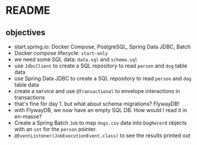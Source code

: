# README 

## objectives
* start.spring.io: Docker Compose, PostgreSQL, Spring Data JDBC, Batch
* Docker compose lifecycle: `start-only`
* we need some SQL data: `data.sql` and `schema.sql` 
* use `JdbcClient` to create a SQL repository to read  `person` and `dog` table data
* use Spring Data JDBC to create a SQL repository to read  `person` and `dog` table data
* create a service and use `@Transactional` to envelope interactions in transactions
* that's fine for day 1. but what about schema migrations? FlywayDB!
* with FlywayDB, we now have an empty SQL DB. How would I read it in en-masse?
* Create a Spring Batch `Job` to map `dogs.csv` data into `DogRecord` objects with an `int` for the `person` pointer.
* `@EventListener(JobExecutionEvent.class)` to see the results printed out
